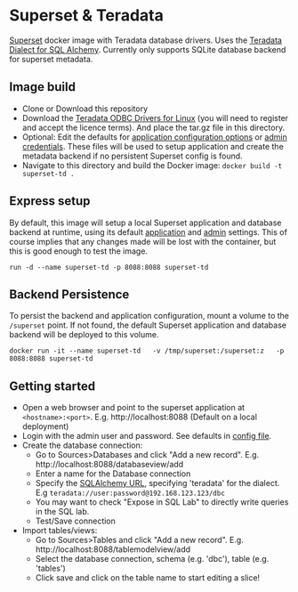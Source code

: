 # Superset & Teradata
[Superset](https://github.com/apache/incubator-superset) docker image with Teradata database drivers. 
Uses the [Teradata Dialect for SQL Alchemy](https://github.com/Teradata/sqlalchemy-teradata).
Currently only supports SQLite database backend for superset metadata.

## Image build
* Clone or Download this repository
* Download the [Teradata ODBC Drivers for Linux](http://downloads.teradata.com/download/connectivity/odbc-driver/linux) (you will need to register and accept the licence terms). And place the tar.gz file in this directory.
* Optional: Edit the defaults for [application configuration options](superset.cfg) or [admin credentials](admin.cfg). These files will be used to setup application and create the metadata backend if no persistent Superset config is found.
* Navigate to this directory and build the Docker image: 
`docker build -t superset-td .`

## Express setup
By default, this image will setup a local Superset application and database backend at runtime, using its default [application](superset.cfg) and [admin](admin.cfg) settings.
This of course implies that any changes made will be lost with the container, but this is good enough to test the image. 

`run -d --name superset-td -p 8088:8088 superset-td`

## Backend Persistence
To persist the backend and application configuration, mount a volume to the `/superset` point.
If not found, the default Superset application and database backend will be deployed to this volume.

`docker run -it --name superset-td   -v /tmp/superset:/superset:z   -p 8088:8088 superset-td`

## Getting started
* Open a web browser and point to the superset application at `<hostname>:<port>`. E.g. http://localhost:8088
 (Default on a local deployment)
* Login with the admin user and password. See defaults in [config file](admin.cfg).
* Create the database connection:
    * Go to Sources>Databases and click "Add a new record". E.g. http://localhost:8088/databaseview/add
    * Enter a name for the Database connection
    * Specify the [SQLAlchemy URL](http://docs.sqlalchemy.org/en/rel_1_0/core/engines.html#database-urls), specifying 'teradata' for the dialect. E.g `teradata://user:password@192.168.123.123/dbc`
    * You may want to check "Expose in SQL Lab" to directly write queries in the SQL lab.
    * Test/Save connection
* Import tables/views:
    * Go to Sources>Tables and click "Add a new record". E.g. http://localhost:8088/tablemodelview/add
    * Select the database connection, schema (e.g. 'dbc'), table (e.g. 'tables')
    * Click save and click on the table name to start editing a slice!
